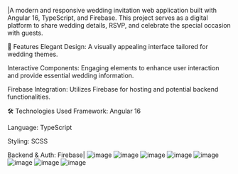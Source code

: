 |A modern and responsive wedding invitation web application built with Angular 16, TypeScript, and Firebase. This project serves as a digital platform to share wedding details, RSVP, and celebrate the special occasion with guests.​

💍 Features
Elegant Design: A visually appealing interface tailored for wedding themes.

Interactive Components: Engaging elements to enhance user interaction and provide essential wedding information.

Firebase Integration: Utilizes Firebase for hosting and potential backend functionalities.​

🛠 Technologies Used
Framework: Angular 16

Language: TypeScript

Styling: SCSS

Backend & Auth: Firebase|
![image](https://github.com/user-attachments/assets/29ba0fc0-e252-4399-b69d-b0fbcc877cae)
![image](https://github.com/user-attachments/assets/31e408a6-ee6b-4d47-ac66-e20411e11286)
![image](https://github.com/user-attachments/assets/9ba6958a-d51e-4f95-b623-ecd515e34cce)
![image](https://github.com/user-attachments/assets/2d464331-cb8f-4e28-bc3a-e8e5d00a84a0)
![image](https://github.com/user-attachments/assets/e56e2349-e9e7-464c-a4a1-cc26e65cdda5)
![image](https://github.com/user-attachments/assets/6aee1f98-9ff9-48fd-9625-5adab80f50ef)
![image](https://github.com/user-attachments/assets/9db8f840-6a4c-4152-9ffd-37e5ad2673d6)
![image](https://github.com/user-attachments/assets/328ac3b3-677e-4389-aa38-d1f83a2044c4)
